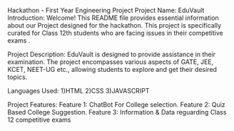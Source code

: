 Hackathon - First Year Engineering Project
Project Name: EduVault
Introduction:
Welcome! This README file provides essential information about our Project designed for the hackathon. This project is specifically curated for Class 12th students who are facing issues in their competitive exams .

Project Description:
EduVault is designed to provide assistance in their examination. The project encompasses various aspects of GATE, JEE, KCET, NEET-UG etc., allowing students to explore and get their desired topics.

Languages Used:
1)HTML
2)CSS
3)JAVASCRIPT

Project Features:
Feature 1: ChatBot For College selection.
Feature 2: Quiz Based College Suggestion.
Feature 3: Information & Data reguarding Class 12 competitive exams
